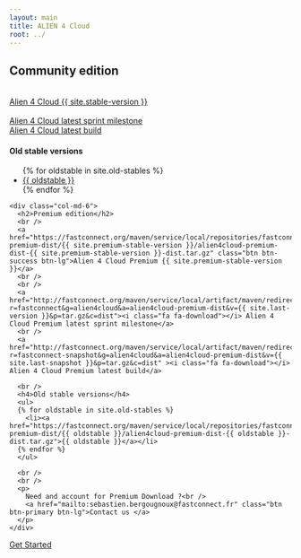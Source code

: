 ```yaml
---
layout: main
title: ALIEN 4 Cloud
root: ../
---
```


<div class="container">
  <div class="row">
    <div class="col-md-6">
      <h2>Community edition</h2>
      <br />
      <a href="http://fastconnect.org/maven/service/local/artifact/maven/redirect?r=opensource&g=alien4cloud&a=alien4cloud-dist&v={{ site.stable-version }}&p=tar.gz&c=dist" class="btn btn-success btn-lg">Alien 4 Cloud {{ site.stable-version }}</a>
      <br />
      <br />
      <a href="http://fastconnect.org/maven/service/local/artifact/maven/redirect?r=opensource&g=alien4cloud&a=alien4cloud-dist&v={{ site.last-version }}&p=tar.gz&c=dist" ><i class="fa fa-download"></i> Alien 4 Cloud latest sprint milestone</a>
      <br />
      <a href="http://fastconnect.org/maven/service/local/artifact/maven/redirect?r=opensource-snapshot&g=alien4cloud&a=alien4cloud-dist&v={{ site.last-snapshot }}&p=tar.gz&c=dist" ><i class="fa fa-download"></i> Alien 4 Cloud latest build</a>
      <br />
      <h4>Old stable versions</h4>
      <ul>
      {% for oldstable in site.old-stables %}
        <li><a href="http://fastconnect.org/maven/service/local/artifact/maven/redirect?r=opensource&g=alien4cloud&a=alien4cloud-dist&v={{ oldstable }}&p=tar.gz&c=dist">{{ oldstable }}</a></li>
      {% endfor %}
      </ul>
    </div>

    <div class="col-md-6">
      <h2>Premium edition</h2>
      <br />
      <a href="https://fastconnect.org/maven/service/local/repositories/fastconnect/content/alien4cloud/alien4cloud-premium-dist/{{ site.premium-stable-version }}/alien4cloud-premium-dist-{{ site.premium-stable-version }}-dist.tar.gz" class="btn btn-success btn-lg">Alien 4 Cloud Premium {{ site.premium-stable-version }}</a>
      <br />
      <br />
      <a href="http://fastconnect.org/maven/service/local/artifact/maven/redirect?r=fastconnect&g=alien4cloud&a=alien4cloud-premium-dist&v={{ site.last-version }}&p=tar.gz&c=dist"><i class="fa fa-download"></i> Alien 4 Cloud Premium latest sprint milestone</a>
      <br />
      <a href="http://fastconnect.org/maven/service/local/artifact/maven/redirect?r=fastconnect-snapshot&g=alien4cloud&a=alien4cloud-premium-dist&v={{ site.last-snapshot }}&p=tar.gz&c=dist" ><i class="fa fa-download"></i> Alien 4 Cloud Premium latest build</a>

      <br />
      <h4>Old stable versions</h4>
      <ul>
      {% for oldstable in site.old-stables %}
        <li><a href="https://fastconnect.org/maven/service/local/repositories/fastconnect/content/alien4cloud/alien4cloud-premium-dist/{{ oldstable }}/alien4cloud-premium-dist-{{ oldstable }}-dist.tar.gz">{{ oldstable }}</a></li>
      {% endfor %}
      </ul>

      <br />
      <br />
      <p>
        Need and account for Premium Download ?<br />
        <a href="mailto:sebastien.bergougnoux@fastconnect.fr" class="btn btn-primary btn-lg">Contact us </a>
      </p>
    </div>
  </div>
</div>

<div class="container">
  <div class="row">
    <div class="col-md-12 text-center download-header">
      <p class="home-buttons">
        <a href="../#/documentation/{{ site.stable-version }}/getting_started/new_getting_started.html" class="btn btn-primary btn-lg">Get Started</a>
      </p>
    </div>
  </div>
</div>
